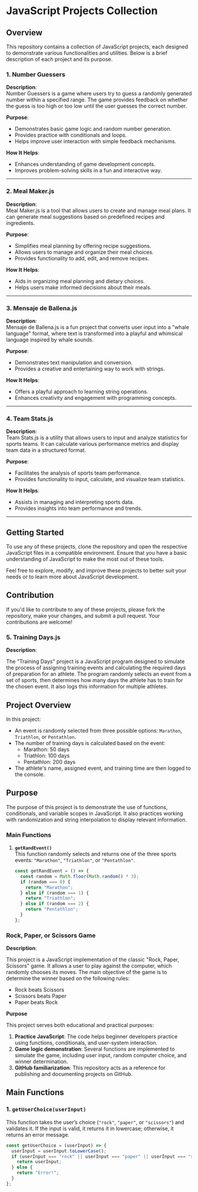 # JavaScript Projects Collection

## Overview

This repository contains a collection of JavaScript projects, each designed to demonstrate various functionalities and utilities. Below is a brief description of each project and its purpose.

### 1. Number Guessers

**Description**:  
Number Guessers is a game where users try to guess a randomly generated number within a specified range. The game provides feedback on whether the guess is too high or too low until the user guesses the correct number.

**Purpose**:
- Demonstrates basic game logic and random number generation.
- Provides practice with conditionals and loops.
- Helps improve user interaction with simple feedback mechanisms.

**How It Helps**:
- Enhances understanding of game development concepts.
- Improves problem-solving skills in a fun and interactive way.

---

### 2. Meal Maker.js

**Description**:  
Meal Maker.js is a tool that allows users to create and manage meal plans. It can generate meal suggestions based on predefined recipes and ingredients.

**Purpose**:
- Simplifies meal planning by offering recipe suggestions.
- Allows users to manage and organize their meal choices.
- Provides functionality to add, edit, and remove recipes.

**How It Helps**:
- Aids in organizing meal planning and dietary choices.
- Helps users make informed decisions about their meals.

---

### 3. Mensaje de Ballena.js

**Description**:  
Mensaje de Ballena.js is a fun project that converts user input into a "whale language" format, where text is transformed into a playful and whimsical language inspired by whale sounds.

**Purpose**:
- Demonstrates text manipulation and conversion.
- Provides a creative and entertaining way to work with strings.

**How It Helps**:
- Offers a playful approach to learning string operations.
- Enhances creativity and engagement with programming concepts.

---

### 4. Team Stats.js

**Description**:  
Team Stats.js is a utility that allows users to input and analyze statistics for sports teams. It can calculate various performance metrics and display team data in a structured format.

**Purpose**:
- Facilitates the analysis of sports team performance.
- Provides functionality to input, calculate, and visualize team statistics.

**How It Helps**:
- Assists in managing and interpreting sports data.
- Provides insights into team performance and trends.

---

## Getting Started

To use any of these projects, clone the repository and open the respective JavaScript files in a compatible environment. Ensure that you have a basic understanding of JavaScript to make the most out of these tools.

Feel free to explore, modify, and improve these projects to better suit your needs or to learn more about JavaScript development.

## Contribution

If you'd like to contribute to any of these projects, please fork the repository, make your changes, and submit a pull request. Your contributions are welcome!

### 5.  Training Days.js

**Description**:

The "Training Days" project is a JavaScript program designed to simulate the process of assigning training events and calculating the required days of preparation for an athlete. The program randomly selects an event from a set of sports, then determines how many days the athlete has to train for the chosen event. It also logs this information for multiple athletes.

## Project Overview

In this project:
- An event is randomly selected from three possible options: `Marathon`, `Triathlon`, or `Pentathlon`.
- The number of training days is calculated based on the event:
  - Marathon: 50 days
  - Triathlon: 100 days
  - Pentathlon: 200 days
- The athlete's name, assigned event, and training time are then logged to the console.

## Purpose

The purpose of this project is to demonstrate the use of functions, conditionals, and variable scopes in JavaScript. It also practices working with randomization and string interpolation to display relevant information.

### Main Functions

1. **`getRandEvent()`**  
   This function randomly selects and returns one of the three sports events: `"Marathon"`, `"Triathlon"`, or `"Pentathlon"`.

   ```javascript
   const getRandEvent = () => {
     const random = Math.floor(Math.random() * 3);
     if (random === 0) {
       return "Marathon";
     } else if (random === 1) {
       return "Triathlon";
     } else if (random === 2) {
       return "Pentathlon";
     }
   };


### Rock, Paper, or Scissors Game

**Description**:

This project is a JavaScript implementation of the classic "Rock, Paper, Scissors" game. It allows a user to play against the computer, which randomly chooses its moves. The main objective of the game is to determine the winner based on the following rules:

- Rock beats Scissors
- Scissors beats Paper
- Paper beats Rock

**Purpose**

This project serves both educational and practical purposes:
1. **Practice JavaScript**: The code helps beginner developers practice using functions, conditionals, and user-system interaction.
2. **Game logic demonstration**: Several functions are implemented to simulate the game, including user input, random computer choice, and winner determination.
3. **GitHub familiarization**: This repository acts as a reference for publishing and documenting projects on GitHub.

## Main Functions

### 1. `getUserChoice(userInput)`
This function takes the user’s choice (`"rock"`, `"paper"`, or `"scissors"`) and validates it. If the input is valid, it returns it in lowercase; otherwise, it returns an error message.

```javascript
const getUserChoice = (userInput) => { 
  userInput = userInput.toLowerCase();
  if (userInput === "rock" || userInput === "paper" || userInput === "scissors") {
    return userInput;
  } else {
    return "Error!";
  }
};



